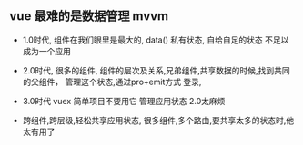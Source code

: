 ## vue 最难的是数据管理 mvvm
- 1.0时代, 组件在我们眼里是最大的,
 data() 私有状态, 自给自足的状态  不足以成为一个应用
- 2.0时代, 很多的组件,
  组件的层次及关系,兄弟组件,共享数据的时候,找到共同的父组件，
  管理这个状态,通过pro+emit方式 登录,
- 3.0时代  vuex  简单项目不要用它
  管理应用状态 2.0太麻烦

- 跨组件,跨层级,轻松共享应用状态,
  很多组件,多个路由,要共享太多的状态时,他太有用了
